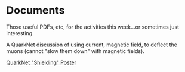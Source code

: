 # Documents

Those useful PDFs, etc, for the activities this week...or sometimes just interesting.

A QuarkNet discussion of using current, magnetic field, to deflect the muons (cannot "slow them down" with magnetic fields).

[QuarkNet "Shielding" Poster](https://www.i2u2.org/elab/cosmic/posters/display.jsp?name=muon_shielding.data)

